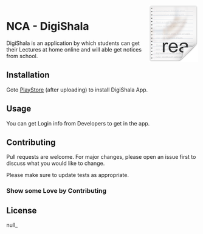 <img src="icon.png" align="right" />

# NCA - DigiShala

DigiShala is an application by which students can get their Lectures at home online and will able get notices from school.

## Installation

Goto [PlayStore](https://play.google.com/store) (after uploading) to install DigiShala App.

## Usage
You can get Login info from Developers to get in the app.

## Contributing
Pull requests are welcome. For major changes, please open an issue first to discuss what you would like to change.

Please make sure to update tests as appropriate.

### Show some Love by Contributing

## License
null_ 
